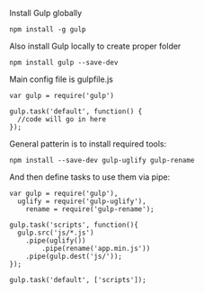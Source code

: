 Install Gulp globally
```
npm install -g gulp
```

Also install Gulp locally to create proper folder
```
npm install gulp --save-dev
```

Main config file is gulpfile.js
```
var gulp = require('gulp')

gulp.task('default', function() {
  //code will go in here
});
```

General patterin is to install required tools:
```
npm install --save-dev gulp-uglify gulp-rename
```

And then define tasks to use them via pipe:
```
var gulp = require('gulp'),
  uglify = require('gulp-uglify'),
    rename = require('gulp-rename');

gulp.task('scripts', function(){
  gulp.src('js/*.js')
    .pipe(uglify())
        .pipe(rename('app.min.js'))
    .pipe(gulp.dest('js/'));
});

gulp.task('default', ['scripts']);
```
